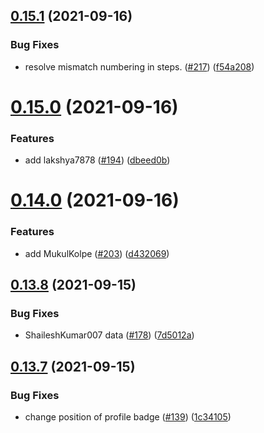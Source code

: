 ## [0.15.1](https://github.com/EddieHubCommunity/LinkFree/compare/v0.15.0...v0.15.1) (2021-09-16)


### Bug Fixes

* resolve mismatch numbering in steps. ([#217](https://github.com/EddieHubCommunity/LinkFree/issues/217))  ([f54a208](https://github.com/EddieHubCommunity/LinkFree/commit/f54a2089b7ccf8a3acef571a2350430692bbccfe))



# [0.15.0](https://github.com/EddieHubCommunity/LinkFree/compare/v0.14.0...v0.15.0) (2021-09-16)


### Features

* add lakshya7878 ([#194](https://github.com/EddieHubCommunity/LinkFree/issues/194)) ([dbeed0b](https://github.com/EddieHubCommunity/LinkFree/commit/dbeed0b6e0b794a12f61b6d16b44c2cec13a14cf))



# [0.14.0](https://github.com/EddieHubCommunity/LinkFree/compare/v0.13.8...v0.14.0) (2021-09-16)


### Features

* add MukulKolpe ([#203](https://github.com/EddieHubCommunity/LinkFree/issues/203)) ([d432069](https://github.com/EddieHubCommunity/LinkFree/commit/d43206914ea376b6f4c3c5fad9c8a4f903657fd1))



## [0.13.8](https://github.com/EddieHubCommunity/LinkFree/compare/v0.13.7...v0.13.8) (2021-09-15)


### Bug Fixes

* ShaileshKumar007 data ([#178](https://github.com/EddieHubCommunity/LinkFree/issues/178)) ([7d5012a](https://github.com/EddieHubCommunity/LinkFree/commit/7d5012a153afb897dfc0bb28c727d2ced4ca628a))



## [0.13.7](https://github.com/EddieHubCommunity/LinkFree/compare/v0.13.6...v0.13.7) (2021-09-15)


### Bug Fixes

* change position of profile badge ([#139](https://github.com/EddieHubCommunity/LinkFree/issues/139)) ([1c34105](https://github.com/EddieHubCommunity/LinkFree/commit/1c3410556dfe834c85d2e37cafcf090964140e50))



